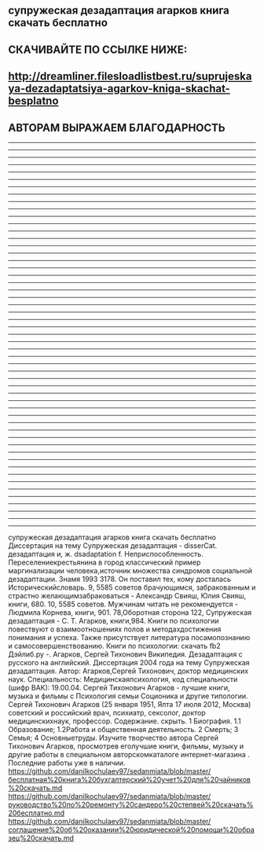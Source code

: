 супружеская дезадаптация агарков книга скачать бесплатно
--------------------------------------------------
СКАЧИВАЙТЕ ПО ССЫЛКЕ НИЖЕ:
--------------------------------------------------
http://dreamliner.filesloadlistbest.ru/suprujeskaya-dezadaptatsiya-agarkov-kniga-skachat-besplatno
--------------------------------------------------
АВТОРАМ ВЫРАЖАЕМ БЛАГОДАРНОСТЬ
--------------------------------------------------
--------------------------------------------------
--------------------------------------------------
--------------------------------------------------
--------------------------------------------------
--------------------------------------------------
--------------------------------------------------
--------------------------------------------------
--------------------------------------------------
--------------------------------------------------
--------------------------------------------------
--------------------------------------------------
--------------------------------------------------
--------------------------------------------------
--------------------------------------------------
--------------------------------------------------
--------------------------------------------------
--------------------------------------------------
--------------------------------------------------
--------------------------------------------------
--------------------------------------------------
--------------------------------------------------
--------------------------------------------------
--------------------------------------------------
--------------------------------------------------
--------------------------------------------------
--------------------------------------------------
--------------------------------------------------
--------------------------------------------------
--------------------------------------------------
--------------------------------------------------
--------------------------------------------------
--------------------------------------------------
--------------------------------------------------
--------------------------------------------------
--------------------------------------------------
--------------------------------------------------
--------------------------------------------------
--------------------------------------------------
--------------------------------------------------
--------------------------------------------------
--------------------------------------------------
--------------------------------------------------
--------------------------------------------------
--------------------------------------------------
--------------------------------------------------
--------------------------------------------------
--------------------------------------------------
--------------------------------------------------
--------------------------------------------------
--------------------------------------------------
--------------------------------------------------
--------------------------------------------------
--------------------------------------------------
супружеская дезадаптация агарков книга скачать бесплатно Диссертация на тему Супружеская дезадаптация  - disserCat. дезадаптация  и, ж. dsadaptation f. Неприспособленность. Переселениекрестьянина в город классический пример маргинализации человека,источник множества синдромов социальной дезадаптации. Знамя 1993 3178. Он  поставил тех, кому досталась  Историческийсловарь. 9, 5585 советов брачующимся, забракованным и страстно желающимзабраковаться - Александр Свияш, Юлия Свияш, книги, 680. 10, 5585 советов. Мужчинам читать не рекомендуется - Людмила Корнева, книги, 901. 78,Оборотная сторона  122, Супружеская дезадаптация - С. Т. Агарков, книги,984. Книги по психологии повествуют о взаимоотношениях полов и методахдостижения понимания и успеха. Также присутствует литература посамопознанию и самосовершенствованию. Книги по психологии: скачать fb2  Дэйлиб.ру -. Агарков, Сергей Тихонович  Википедия. Дезадаптация  с русского на английский. Диссертация 2004 года на тему Супружеская дезадаптация. Автор: Агарков,Сергей Тихонович, доктор медицинских наук. Специальность: Медицинскаяпсихология, код специальности (шифр ВАК): 19.00.04. Сергей Тихонович Агарков - лучшие книги, музыка и фильмы с
Психология семьи  Соционика и другие типологии. Сергей Тихонович Агарков (25 января 1951, Ялта  17 июля 2012, Москва) советский и российский врач, психиатр, сексолог, доктор медицинскихнаук, профессор. Содержание. скрыть. 1 Биография. 1.1 Образование; 1.2Работа и общественная деятельность. 2 Смерть; 3 Семья; 4 Основныетруды. Изучите творчество автора Сергей Тихонович Агарков, просмотрев еголучшие книги, фильмы, музыку и другие работы в специальном авторскомкаталоге интернет-магазина . Последние работы уже в наличии.
https://github.com/danilkochulaev97/sedanmiata/blob/master/бесплатная%20книга%20бухгалтерский%20учет%20для%20чайников%20скачать.md
https://github.com/danilkochulaev97/sedanmiata/blob/master/руководство%20по%20ремонту%20сандеро%20степвей%20скачать%20бесплатно.md
https://github.com/danilkochulaev97/sedanmiata/blob/master/соглашение%20об%20оказании%20юридической%20помощи%20образец%20скачать.md